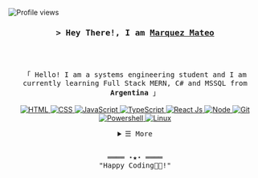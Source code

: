 ![Profile views](https://komarev.com/ghpvc/?username=MateoMarquezz&color=blueviolet)

<!-- Intro  -->
<h3 align="center">
        <samp>&gt; Hey There!, I am
                <b><a target="_blank" href="https://www.linkedin.com/in/mateo-marquez-mern/">Marquez Mateo</a></b>
        </samp>
</h3>
<br>

<p align="center">
        <!-- Organization  -->
        <samp>
                <br>
                「 Hello! I am a systems engineering student and I am currently learning Full Stack MERN, C# and MSSQL from <b>Argentina</b> 」
                <br>
                <br>
        </samp>
        <!-- Programming Languages -->
        </a>
        <!-- HTML -->
        <a href="https://github.com/MateoMarquezz?tab=repositories" target="_blank"><img alt="HTML"
                        src="https://img.shields.io/badge/HTML5-E34F26?style=for-the-badge&logo=html5&logoColor=white">
        </a>
        <!-- CSS  -->
        <a href="https://github.com/MateoMarquezz?tab=repositories" target="_blank"><img alt="CSS"
                        src="https://img.shields.io/badge/CSS3-1572B6?style=for-the-badge&logo=css3&logoColor=white">
        </a>
        <!-- JavaScript -->
        <a href="https://github.com/MateoMarquezz?tab=repositories" target="_blank"><img alt="JavaScript"
                        src="https://img.shields.io/badge/JavaScript-F7DF1E?style=for-the-badge&logo=javascript&logoColor=black">
        </a>
        <!-- TypeScript -->
        <a href="https://github.com/MateoMarquezz?tab=repositories" target="_blank"><img alt="TypeScript"
                        src="https://img.shields.io/badge/TypeScript-007ACC?style=for-the-badge&logo=typescript&logoColor=white">
        </a>
        <!-- React Js -->
        <a href="https://github.com/MateoMarquezz?tab=repositories" target="_blank"><img alt="React Js"
                        src="https://img.shields.io/badge/React-20232A?style=for-the-badge&logo=react&logoColor=61DAFB">
        </a>
        <!-- Node -->
        <a href="https://github.com/MateoMarquezz?tab=repositories" target="_blank"><img alt="Node"
                        src="https://img.shields.io/badge/Node.js-43853D?style=for-the-badge&logo=node.js&logoColor=white">
        </a>
        <!-- Git -->
        <a href="https://github.com/MateoMarquezz?tab=repositories" target="_blank"><img alt="Git"
                        src="https://img.shields.io/badge/GIT-E44C30?style=for-the-badge&logo=git&logoColor=white">
        </a>
        <!-- PowerShell -->
        <a href="https://github.com/MateoMarquezz?tab=repositories" target="_blank"><img alt="Powershell"
                        src="https://img.shields.io/badge/powershell-5391FE?style=for-the-badge&logo=powershell&logoColor=white">
        </a>
        <!-- Linux -->
        <a href="https://github.com/MateoMarquezz?tab=repositories" target="_blank"><img alt="Linux"
                        src="https://img.shields.io/badge/Linux-FCC624?style=for-the-badge&logo=linux&logoColor=black">
  </a>
</p>

<!-- Details Section-->
<details align="center">
    <summary> <samp>&#9776; More</samp></summary>
    <p align="center">
        <br>
                <!-- Activity Widget -->
        <img alt="Marquez Mateo GitHub Stats"
                src="https://github-readme-stats.vercel.app/api?username=MateoMarquezz&show_icons=true&theme=radical" />
        <br>
        <br>
        <br>
             <img alt="Marquez Mateo GitHub Stats"
                src="https://github-readme-stats.vercel.app/api/top-langs/?username=MateoMarquezz&theme=radical" />
         <br>
        <!-- Social Links -->
        <p>Find me on</p>
        <!-- Gmail -->
        <a href="mailto:mateomarqquez@gmail.com" target="_blank"><img alt="Gmail"
                src="https://img.shields.io/badge/-Gmail-EA4335?style=flat-square&logo=Gmail&logoColor=white">
        </a>
        <!-- Linkedin -->
        <a href="https://www.linkedin.com/in/mateo-marquez-mern/" target="_blank"><img alt="Linkedin"
                src="https://img.shields.io/badge/-Linkedin-0A66C2?style=flat-square&logo=Linkedin&logoColor=white">
        </a>
    </p>
</details>
<br>

<!-- Footer -->
<samp>
    <p align="center">
        ════ ⋆★⋆ ════
        <br>
        "Happy Coding👨‍💻!"
    </p>
</samp>

